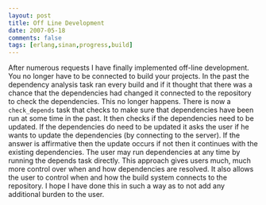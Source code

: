 ```yaml
---
layout: post
title: Off Line Development
date: 2007-05-18
comments: false
tags: [erlang,sinan,progress,build]
---
```


After numerous requests I have finally implemented off-line
development. You no longer have to be connected to build your
projects. In the past the dependency analysis task ran every build and
if it thought that there was a chance that the dependencies had
changed it connected to the repository to check the dependencies. This
no longer happens. There is now a `check_depends` task that checks to
make sure that dependencies have been run at some time in the past. It
then checks if the dependencies need to be updated. If the
dependencies do need to be updated it asks the user if he wants to
update the dependencies (by connecting to the server). If the answer
is affirmative then the update occurs if not then it continues with
the existing dependencies. The user may run dependencies at any time
by running the depends task directly. This approach gives users much,
much more control over when and how dependencies are resolved. It also
allows the user to control when and how the build system connects to
the repository. I hope I have done this in such a way as to not add
any additional burden to the user.

